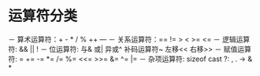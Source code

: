 # 运算符分类

－ 算术运算符：+ - * / % ++ —
－ 关系运算符：== != > < >= <=
－ 逻辑运算符: && || !
－ 位运算符:  与& 或| 异或^ 补码运算符~ 左移<< 右移>>
－ 赋值运算符: = += -= *= /= %= <<= >>= &= ^= |=
－ 杂项运算符: sizeof cast ?: , . -> & *
